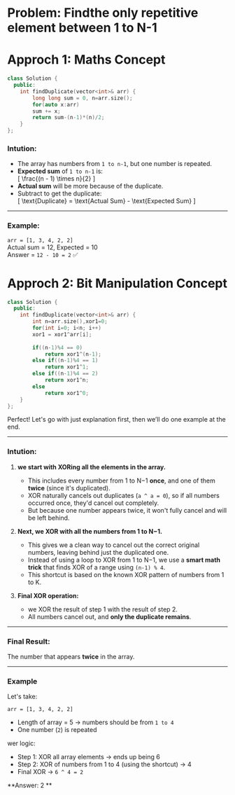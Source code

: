 # Problem:  Findthe only repetitive element between 1 to N-1

# Approch 1: Maths Concept
```c++
class Solution {
  public:
    int findDuplicate(vector<int>& arr) {
        long long sum = 0, n=arr.size();
        for(auto x:arr)
        sum += x;
        return sum-(n-1)*(n)/2;
    }
};
```
### Intution:

- The array has numbers from `1 to n-1`, but one number is repeated.
- **Expected sum** of `1 to n-1` is:  
  \[
  \frac{(n - 1) \times n}{2}
  \]
- **Actual sum** will be more because of the duplicate.
- Subtract to get the duplicate:  
  \[
  \text{Duplicate} = \text{Actual Sum} - \text{Expected Sum}
  \]

---

###  Example:
`arr = [1, 3, 4, 2, 2]`  
Actual sum = 12, Expected = 10  
Answer = `12 - 10 = 2` ✅

# Approch 2: Bit Manipulation Concept
```c++
class Solution {
  public:
    int findDuplicate(vector<int>& arr) {
        int n=arr.size(),xor1=0;
        for(int i=0; i<n; i++)
        xor1 = xor1^arr[i];
               
        if((n-1)%4 == 0)
            return xor1^(n-1);
        else if((n-1)%4 == 1)
            return xor1^1;
        else if((n-1)%4 == 2)
            return xor1^n;
        else
            return xor1^0; 
    }
};
```

Perfect! Let's go with just explanation first, then we’ll do one example at the end.

---

###  Intution:

1. **we start with XORing all the elements in the array.**  
   - This includes every number from 1 to N−1 **once**, and one of them **twice** (since it's duplicated).
   - XOR naturally cancels out duplicates (`a ^ a = 0`), so if all numbers occurred once, they'd cancel out completely.
   - But because one number appears twice, it won't fully cancel and will be left behind.

2. **Next, we XOR with all the numbers from 1 to N−1.**  
   - This gives we a clean way to cancel out the correct original numbers, leaving behind just the duplicated one.
   - Instead of using a loop to XOR from 1 to N−1, we use a **smart math trick** that finds XOR of a range using `(n-1) % 4`.
   - This shortcut is based on the known XOR pattern of numbers from 1 to K.

3. **Final XOR operation:**  
   - we XOR the result of step 1 with the result of step 2.
   - All numbers cancel out, and **only the duplicate remains**.

---

###  Final Result:
The number that appears **twice** in the array.

---

###  Example

Let's take:
```
arr = [1, 3, 4, 2, 2]
```

- Length of array = 5 → numbers should be from `1 to 4`
- One number (`2`) is repeated

wer logic:
- Step 1: XOR all array elements → ends up being 6
- Step 2: XOR of numbers from 1 to 4 (using the shortcut) → 4
- Final XOR → `6 ^ 4 = 2`

**Answer: 2 **
